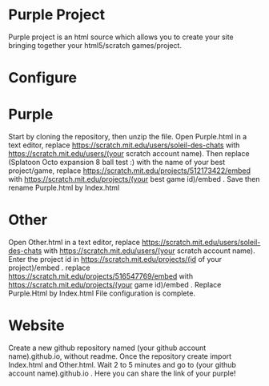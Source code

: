# Purple Project

Purple project is an html source which allows you to create your site bringing together your html5/scratch games/project.

# Configure
  # Purple
Start by cloning the repository, then unzip the file. Open Purple.html in a text editor, replace https://scratch.mit.edu/users/soleil-des-chats with https://scratch.mit.edu/users/(your scratch account name).
Then replace (Splatoon Octo expansion 8 ball test :) with the name of your best project/game, replace https://scratch.mit.edu/projects/512173422/embed with https://scratch.mit.edu/projects/(your best game id)/embed .
Save then rename Purple.html by Index.html 
  # Other
Open Other.html in a text editor, replace https://scratch.mit.edu/users/soleil-des-chats with https://scratch.mit.edu/users/(your scratch account name).
Enter the project id in https://scratch.mit.edu/projects/(id of your project)/embed .
replace https://scratch.mit.edu/projects/516547769/embed with https://scratch.mit.edu/projects/(your game id)/embed .
Replace Purple.Html by Index.html 
File configuration is complete.
  # Website
Create a new github repository named (your github account name).github.io, without readme. 
Once the repository create import Index.html and Other.html. 
Wait 2 to 5 minutes and go to (your github account name).github.io .
Here you can share the link of your purple! 
